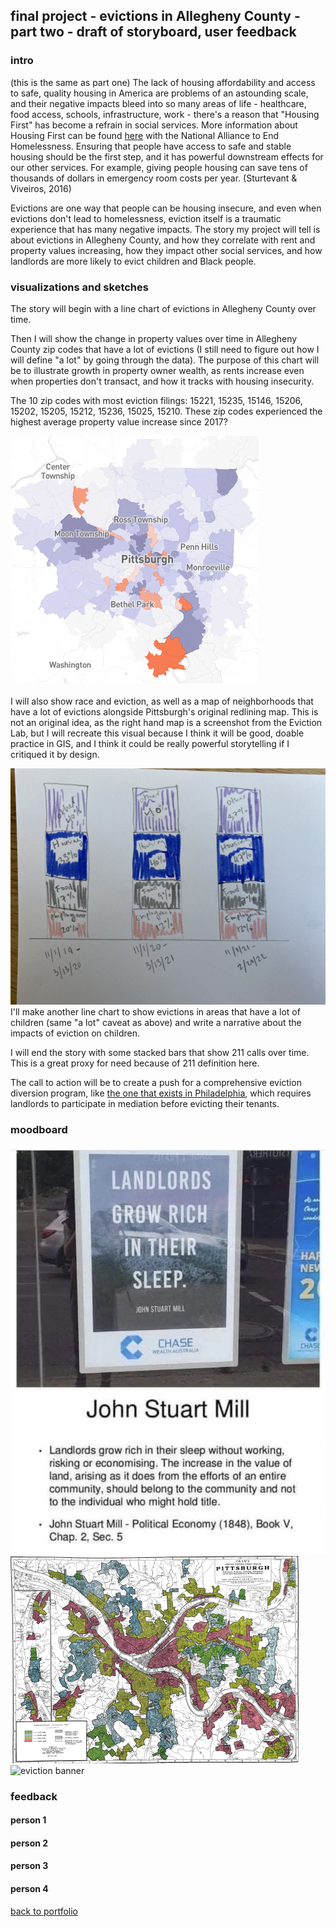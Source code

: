 ## final project - evictions in Allegheny County - part two - draft of storyboard, user feedback

### intro 
(this is the same as part one)
The lack of housing affordability and access to safe, quality housing in America are problems of an astounding scale, and their negative impacts bleed into so many areas of life - healthcare, food access, schools, infrastructure, work - there's a reason that "Housing First" has become a refrain in social services. More information about Housing First can be found [here](https://endhomelessness.org/resource/housing-first/) with the National Alliance to End Homelessness. Ensuring that people have access to safe and stable housing should be the first step, and it has powerful downstream effects for our other services. For example, giving people housing can save tens of thousands of dollars in emergency room costs per year. (Sturtevant & Viveiros, 2016) <br>

Evictions are one way that people can be housing insecure, and even when evictions don't lead to homelessness, eviction itself is a traumatic experience that has many negative impacts. The story my project will tell is about evictions in Allegheny County, and how they correlate with rent and property values increasing, how they impact other social services, and how landlords are more likely to evict children and Black people. 

### visualizations and sketches

The story will begin with a line chart of evictions in Allegheny County over time. 

<div class="flourish-embed flourish-chart" data-src="visualisation/8763651"><script src="https://public.flourish.studio/resources/embed.js"></script></div>

Then I will show the change in property values over time in Allegheny County zip codes that have a lot of evictions (I still need to figure out how I will define "a lot" by going through the data). The purpose of this chart will be to illustrate growth in property owner wealth, as rents increase even when properties don't transact, and how it tracks with housing insecurity. 

The 10 zip codes with most eviction filings: 15221, 15235, 15146, 15206, 15202, 15205, 15212, 15236, 15025, 15210. These zip codes experienced the highest average property value increase since 2017?

![redlining map](/Eviction_map_SS.png) <br>  
I will also show race and eviction, as well as a map of neighborhoods that have a lot of evictions alongside Pittsburgh's original redlining map. This is not an original idea, as the right hand map is a screenshot from the Eviction Lab, but I will recreate this visual because I think it will be good, doable practice in GIS, and I think it could be really powerful storytelling if I critiqued it by design. 

![draft 211 image](/draft_bars.jpg)
I'll make another line chart to show evictions in areas that have a lot of children (same "a lot" caveat as above) and write a narrative about the impacts of eviction on children.
<div class="flourish-embed flourish-chart" data-src="visualisation/8768769"><script src="https://public.flourish.studio/resources/embed.js"></script></div>

I will end the story with some stacked bars that show 211 calls over time. This is a great proxy for need because of 211 definition here. 

The call to action will be to create a push for a comprehensive eviction diversion program, like [the one that exists in Philadelphia](https://eviction-diversion.phila.gov/#/About), which requires landlords to participate in mediation before evicting their tenants. 

### moodboard
![Mill quote](/LLs_growrich.jpg)
![eviction map](/Redlining_SS.png)
![eviction banner](/eviction_3.7.png)


### feedback

#### person 1
#### person 2
#### person 3
#### person 4


[back to portfolio](https://julia-pascale.github.io/pascale-portfolio/)
